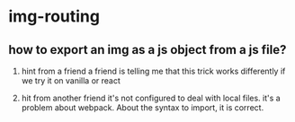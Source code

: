 # img-routing

## how to export an img as a js object from a js file?

1. hint from a friend
   a friend is telling me that this trick works differently if we try it on vanilla or react

2. hit from another friend
   it's not configured to deal with local files. it's a problem about webpack. About the syntax to import, it is correct.
